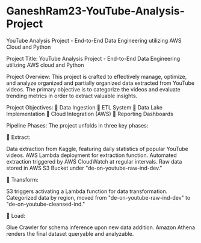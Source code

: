 # GaneshRam23-YouTube-Analysis-Project
YouTube Analysis Project - End-to-End Data Engineering utilizing AWS Cloud and Python

Project Title: YouTube Analysis Project - End-to-End Data Engineering utilizing AWS cloud and Python

Project Overview: This project is crafted to effectively manage, optimize, and analyze organized and partially organized data extracted from YouTube videos. The primary objective is to categorize the videos and evaluate trending metrics in order to extract valuable insights.

Project Objectives: 📌 Data Ingestion 📌 ETL System 📌 Data Lake Implementation  📌 Cloud Integration (AWS) 📌 Reporting Dashboards

Pipeline Phases: The project unfolds in three key phases:

📌 Extract:

Data extraction from Kaggle, featuring daily statistics of popular YouTube videos.
AWS Lambda deployment for extraction function.
Automated extraction triggered by AWS CloudWatch at regular intervals.
Raw data stored in AWS S3 Bucket under "de-on-youtube-raw-ind-dev."

📌 Transform:

S3 triggers activating a Lambda function for data transformation.
Categorized data by region, moved from "de-on-youtube-raw-ind-dev" to "de-on-youtube-cleansed-ind."

📌 Load:

Glue Crawler for schema inference upon new data addition.
Amazon Athena renders the final dataset queryable and analyzable.
